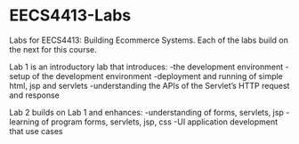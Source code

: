 # EECS4413-Labs
Labs for EECS4413: Building Ecommerce Systems. Each of the labs build on the next for this course.

Lab 1 is an introductory lab that introduces:
-the development environment
-setup of the development environment
-deployment and running of simple html, jsp and servlets 
-understanding the APIs of the Servlet’s HTTP request and response

Lab 2 builds on Lab 1 and enhances:
-understanding of forms, servlets, jsp
-learning of program forms, servlets, jsp, css
-UI application development that use cases
